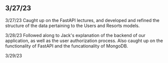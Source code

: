 ## 3/27/23

3/27/23
Caught up on the FastAPI lectures, and developed and refined the structure of the data pertaining to the Users and Resorts models.

3/28/23
Followed along to Jack's explanation of the backend of our application, as well as the user authorization process. Also caught up on the functionality of FastAPI and the funcationality of MongoDB.

3/29/23
